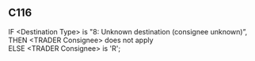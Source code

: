 ## C116
IF &lt;Destination Type&gt; is "8: Unknown destination (consignee unknown)”,  
THEN &lt;TRADER Consignee&gt; does not apply  
ELSE &lt;TRADER Consignee&gt; is 'R';
